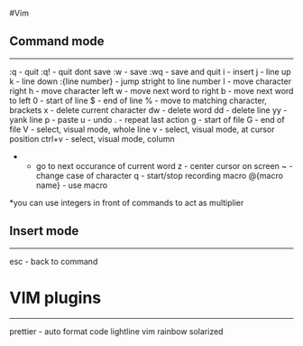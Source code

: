 #Vim

## Command mode
-----------
:q - quit
:q! - quit dont save
:w - save
:wq - save and quit
i - insert
j - line up
k - line down
:{line number} - jump stright to line number
l - move character right
h - move character left
w - move next word to right
b - move next word to left
0 - start of line
$ - end of line
% - move to matching character, brackets
x - delete current character
dw - delete word
dd - delete line
yy - yank line
p - paste
u - undo
. - repeat last action
g - start of file
G - end of file
V - select, visual mode, whole line
v - select, visual mode, at cursor position
ctrl+v - select, visual mode, column
* - go to next occurance of current word
z - center cursor on screen
~ - change case of character
q - start/stop recording macro
@{macro name} - use macro

*you can use integers in front of commands to act as multiplier

## Insert mode
------------
esc - back to command

# VIM plugins
----------
prettier - auto format code
lightline
vim rainbow
solarized
